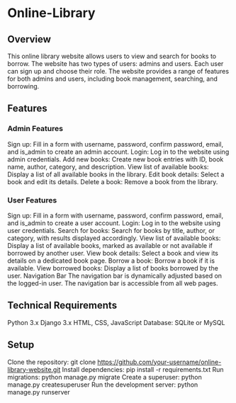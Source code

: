 # Online-Library

## Overview

This online library website allows users to view and search for books to borrow. The website has two types of users: admins and users. Each user can sign up and choose their role. The website provides a range of features for both admins and users, including book management, searching, and borrowing.

## Features

### Admin Features
Sign up: Fill in a form with username, password, confirm password, email, and is_admin to create an admin account.
Login: Log in to the website using admin credentials.
Add new books: Create new book entries with ID, book name, author, category, and description.
View list of available books: Display a list of all available books in the library.
Edit book details: Select a book and edit its details.
Delete a book: Remove a book from the library.


### User Features
Sign up: Fill in a form with username, password, confirm password, email, and is_admin to create a user account.
Login: Log in to the website using user credentials.
Search for books: Search for books by title, author, or category, with results displayed accordingly.
View list of available books: Display a list of available books, marked as available or not available if borrowed by another user.
View book details: Select a book and view its details on a dedicated book page.
Borrow a book: Borrow a book if it is available.
View borrowed books: Display a list of books borrowed by the user.
Navigation Bar
The navigation bar is dynamically adjusted based on the logged-in user.
The navigation bar is accessible from all web pages.


## Technical Requirements

Python 3.x
Django 3.x
HTML, CSS, JavaScript
Database: SQLite or MySQL


## Setup

Clone the repository: git clone https://github.com/your-username/online-library-website.git
Install dependencies: pip install -r requirements.txt
Run migrations: python manage.py migrate
Create a superuser: python manage.py createsuperuser
Run the development server: python manage.py runserver
